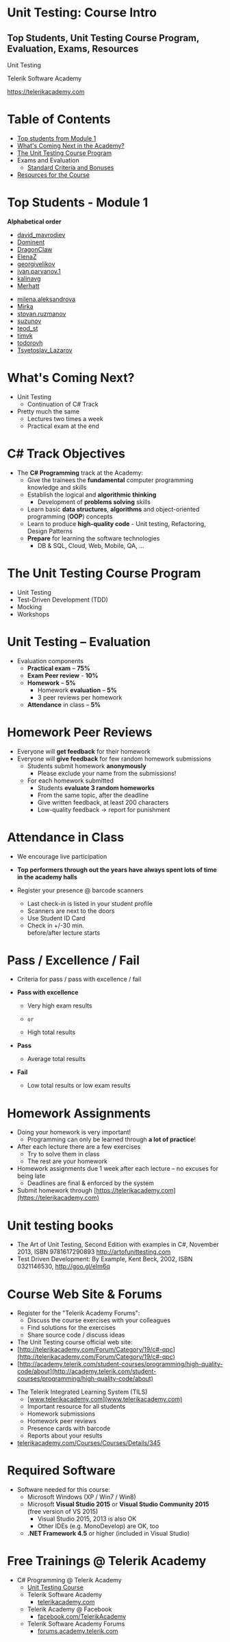 <!-- section start -->
<!-- attr: { class:'slide-title', showInPresentation:true, hasScriptWrapper:true } -->
# Unit Testing: Course Intro
## Top Students, Unit Testing Course Program, Evaluation, Exams, Resources
<!-- <img showInPresentation="true" class="slide-image" src="imgs/images.jpg" style="top:65%; left:70%; width:30%; z-index:-1" /> -->

<div class="signature">
	<p class="signature-course">Unit Testing</p>
	<p class="signature-initiative">Telerik Software Academy</p>
	<a href="https://telerikacademy.com" class="signature-link">https://telerikacademy.com</a>
</div>




<!-- section start -->
<!-- attr: { showInPresentation:true, hasScriptWrapper:true } -->
# Table of Contents
- [Top students from Module 1](#topstudents)
- [What's Coming Next in the Academy?](#next)
- [The Unit Testing Course Program](#program)
- Exams and Evaluation
  - [Standard Criteria and Bonuses](#criteria)
- [Resources for the Course](#resource)

<!-- <img showInPresentation="true" class="slide-image" src="imgs/pic04.png" style="top:22.91%; left:63.15%; width:38.35%; z-index:-1" /> -->



<!-- section start -->
<!-- attr: { class:'slide-section', showInPresentation:true, hasScriptWrapper:true } -->
<!-- # Top Students from Module 1 -->

<!-- <img showInPresentation="true" class="slide-image" src="imgs/award.png" style="top:45%; left:42%; width:10%; z-index:-1" /> -->
<!-- attr: { id:'topstudents', showInPresentation:true, hasScriptWrapper:true } -->
# <a id="topstudents"></a>Top Students - Module 1
**Alphabetical order**

- [david_mavrodiev](https://telerikacademy.com/Users/david_mavrodiev)
- [Dominent](https://telerikacademy.com/Users/Dominent)
- [DragonClaw](https://telerikacademy.com/Users/DragonClaw)
- [ElenaZ](https://telerikacademy.com/Users/ElenaZ)
- [georgivelikov](https://telerikacademy.com/Users/georgivelikov)
- [ivan.parvanov.1](https://telerikacademy.com/Users/ivan.parvanov.1)
- [kalinavg](https://telerikacademy.com/Users/kalinavg)
- [Merhatt](https://telerikacademy.com/Users/Merhatt)

<!-- attr: { id:'topstudents', showInPresentation:true, hasScriptWrapper:true } -->
<!-- # <a id="topstudents"></a>Top Students - Module 1 -->
- [milena.aleksandrova](https://telerikacademy.com/Users/milena.aleksandrova)
- [Mirka](https://telerikacademy.com/Users/Mirka)
- [stoyan.ruzmanov](https://telerikacademy.com/Users/stoyan.ruzmanov)
- [suzunov](https://telerikacademy.com/Users/suzunov)
- [teod_st](https://telerikacademy.com/Users/teod_st)
- [timvk](https://telerikacademy.com/Users/timvk)
- [todorovh](https://telerikacademy.com/Users/todorovh)
- [Tsvetoslav_Lazarov](https://telerikacademy.com/Users/Tsvetoslav_Lazarov)




<!-- section start -->
<!-- attr: { class:'slide-section', showInPresentation:true, hasScriptWrapper:true } -->
<!-- # Unit Testing -->
<!-- ## Coming To The Next Module -->

<!-- <img showInPresentation="true" class="slide-image" src="imgs/pic05.png" style="top:55%; left:36%; width:30%; z-index:-1" /> -->


<!-- attr: { id:'next', showInPresentation:true, hasScriptWrapper:true } -->
# <a id="next"></a>What's Coming Next?
- Unit Testing
  - Continuation of C# Track
- Pretty much the same
  - Lectures two times a week
  - Practical exam at the end

<!-- <img showInPresentation="true" class="slide-image" src="imgs/pic06.png" style="top:27.33%; left:74.85%; width:27.33%; z-index:-1" /> -->


<!-- attr: { showInPresentation:true, hasScriptWrapper:false } -->
# C# Track Objectives
- The **C# Programming** track at the Academy:
  - Give the trainees the **fundamental** computer programming knowledge and skills
  - Establish the logical and **algorithmic thinking**
    - Development of **problems solving** skills
  - Learn basic **data structures**, **algorithms** and object-oriented programming (**OOP**) concepts
  - Learn to produce **high-quality code** - Unit testing, Refactoring, Design Patterns
  - **Prepare** for learning the software technologies
    - DB & SQL, Cloud, Web, Mobile, QA, …




<!-- section start -->
<!-- attr: { class:'slide-section', showInPresentation:true, hasScriptWrapper:true } -->
<!-- # Unit Testing – Program
## What Will We Cover in the Unit Testing Course? -->


<!-- <img showInPresentation="true" class="slide-image" src="imgs/pic07.png" style="top:60%; left:36%; width:25%; z-index:-1" /> -->


<!-- attr: { id:'program', showInPresentation:true, hasScriptWrapper:true } -->
# <a id="program"></a>The Unit Testing Course Program
- Unit Testing
- Test-Driven Development (TDD)
- Mocking
- Workshops


<!-- section start -->
<!-- attr: { class:'slide-section', showInPresentation:true, hasScriptWrapper:true } -->
<!-- # Evaluation
## Thank God There Are NO Bonuses! -->
<!-- <img showInPresentation="true" class="slide-image" src="imgs/pic22.png" style="top:52%; left:14.97%; width:21.32%; z-index:-1" /> -->
<!-- <img showInPresentation="true" class="slide-image" src="imgs/pic24.png" style="top:52%; left:56.14%; width:30%; z-index:-1" /> -->


<!-- attr: { id:'criteria', showInPresentation:true, hasScriptWrapper:true } -->
# <a id="criteria"></a>Unit Testing – Evaluation
- Evaluation components  
  - **Practical exam** – **75%**
  - **Exam Peer review** - **10%**
  - **Homework** – **5%**  
    - Homework **evaluation** – **5%**  
    - 3 peer reviews per homework  
  - **Attendance** in class – **5%**

<!-- <img showInPresentation="true" class="slide-image" src="imgs/pic27.png" style="top:13.72%; left:75.79%; width:28.21%; z-index:-1" /> -->
<!-- <img showInPresentation="true" class="slide-image" src="imgs/pic28.png" style="top:34.16%; left:75.79%; width:28.21%; z-index:-1" /> -->

<!-- attr: { showInPresentation:true, hasScriptWrapper:false } -->
# Homework Peer Reviews
- Everyone will **get feedback** for their homework
- Everyone will **give feedback** for few random homework submissions
  - Students submit homework **anonymously**
    - Please exclude your name from the submissions!
  - For each homework submitted
    - Students **evaluate 3 random homeworks**
    - From the same topic, after the deadline
    - Give written feedback, at least 200 characters
    - Low-quality feedback &rarr; report for punishment


<!-- attr: { showInPresentation:true, hasScriptWrapper:true } -->
# Attendance in Class
  - We encourage live participation
  - **Top performers through out the years have always spent lots of time in the academy halls**
- Register your presence @ barcode scanners
  - Last check-in is listed in your student profile
  - Scanners are next to the doors
  - Use Student ID Card
  - Check in +/-30 min. <br />before/after lecture starts

  <!-- <img showInPresentation="true" class="slide-image" src="imgs/pic29.png" style="top:60%; left:57%; width:40%; z-index:-1" /> -->



<!-- attr: { showInPresentation:true, hasScriptWrapper:true } -->
# Pass / Excellence / Fail
  - Criteria for pass / pass with excellence / fail

  - **Pass with excellence**
    - Very high exam results
    - 	  or
    - High total results
  - **Pass**
    - Average total results
  - **Fail**
    - Low total results or low exam results

<!-- <img showInPresentation="true" class="slide-image" src="imgs/pic30.png" style="top:48.48%; left:61.75%; width:14.10%; z-index:-1" /> -->
<!-- <img showInPresentation="true" class="slide-image" src="imgs/pic31.png" style="top:22.04%; left:76.96%; width:23.36%; z-index:-1" /> -->
<!-- <img showInPresentation="true" class="slide-image" src="imgs/pic32.png" style="top:61.71%; left:88.89%; width:13.22%; z-index:-1" /> -->


<!-- attr: { showInPresentation:true, hasScriptWrapper:false } -->
# Homework Assignments
- Doing your homework is very important!
  - Programming can only be learned through **a lot of practice**!
- After each lecture there are a few exercises
  - Try to solve them in class
  - The rest are your homework
- Homework assignments due 1 week after each lecture – no excuses for being late
  - Deadlines are final & enforced by the system
- Submit homework through [https://telerikacademy.com](https://telerikacademy.com)




<!-- section start -->
<!-- attr: { class:'slide-section', showInPresentation:true, hasScriptWrapper:true } -->
<!-- # Resources
## What We Need in Addition to this Course Content? -->

<!-- <img showInPresentation="true" class="slide-image" src="imgs/pic40.png" style="top:65%; left:40%; width:19.86%; z-index:-1" /> -->


<!-- attr: { id:'resource', showInPresentation:true, hasScriptWrapper:true } -->
# <a id="resource"></a>Unit testing books
- The Art of Unit Testing, Second Edition with examples in C#, November 2013, ISBN 9781617290893 http://artofunittesting.com
- Test Driven Development: By Example, Kent Beck, 2002, ISBN 0321146530, http://goo.gl/eIm6q



<!-- attr: { showInPresentation:true, hasScriptWrapper:true } -->
# Course Web Site & Forums
- Register for the "Telerik Academy Forums":
  - Discuss the course exercises with your colleagues
  - Find solutions for the exercises
  - Share source code / discuss ideas
- The Unit Testing course official web site:
- [http://telerikacademy.com/Forum/Category/19/c#-qpc](http://telerikacademy.com/Forum/Category/19/c#-qpc)
- [http://academy.telerik.com/student-courses/programming/high-quality-code/about](http://academy.telerik.com/student-courses/programming/high-quality-code/about)




<!-- attr: { showInPresentation:true, hasScriptWrapper:true } -->
<!-- # Telerik IntegratedLearning System (TILS) -->
- The Telerik Integrated Learning System (TILS)
  - [www.telerikacademy.com](www.telerikacademy.com)
  - Important resource for all students
  - Homework submissions
  - Homework peer reviews
  - Presence cards with barcode
  - Reports about your results
- [telerikacademy.com/Courses/Courses/Details/345](telerikacademy.com/Courses/Courses/Details/345)


<!-- <img showInPresentation="true" class="slide-image" src="imgs/pic43.png" style="top:37.02%; left:72.05%; width:30.40%; z-index:-1" /> -->


<!-- attr: { showInPresentation:true, hasScriptWrapper:true } -->
# Required Software
- Software needed for this course:
  - Microsoft Windows (XP / Win7 / Win8)
  - Microsoft **Visual Studio 2015** or **Visual Studio Community 2015** (free version of  VS 2015)
    - Visual Studio 2015, 2013 is also OK
    - Other IDEs (e.g. MonoDevelop) are OK, too
  - **.NET Framework 4.5** or higher (included in Visual Studio)



<!-- attr: { class:'slide-section', showInPresentation:true, hasScriptWrapper:true } -->
<!-- # Unit Testing: Course Introduction
## Questions? -->

<!-- <img showInPresentation="true" class="slide-image" src="imgs/pic46.png" style="top:65%; left:35%; width:30%; z-index:-1" /> -->


<!-- attr: { showInPresentation:true, hasScriptWrapper:true } -->
# Free Trainings @ Telerik Academy
- C# Programming @ Telerik Academy
    - [Unit Testing Course](http://academy.telerik.com/student-courses/programming/high-quality-code/about)
  - Telerik Software Academy
    - [telerikacademy.com](https://telerikacademy.com)
  - Telerik Academy @ Facebook
    - [facebook.com/TelerikAcademy](facebook.com/TelerikAcademy)
  - Telerik Software Academy Forums
    - [forums.academy.telerik.com](forums.academy.telerik.com)


<!-- <img showInPresentation="false" class="slide-image" src="imgs/pic50.png" style="top:60.37%; left:92.39%; width:13.45%; z-index:-1" /> -->
<!-- <img showInPresentation="false" class="slide-image" src="imgs/pic51.png" style="top:30.85%; left:68.14%; width:36.30%; z-index:-1" /> -->
<!-- <img showInPresentation="false" class="slide-image" src="imgs/pic52.png" style="top:46.32%; left:95.14%; width:10.85%; z-index:-1" /> -->
<!-- <img showInPresentation="false" class="slide-image" src="imgs/pic53.png" style="top:13.00%; left:92.85%; width:13.01%; z-index:-1" /> -->
